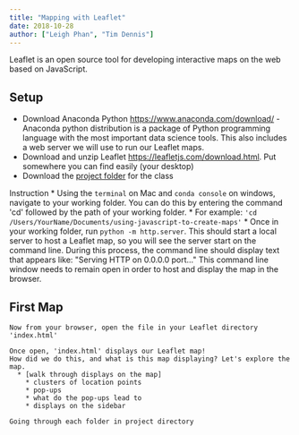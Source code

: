 ```yaml
---
title: "Mapping with Leaflet"
date: 2018-10-28
author: ["Leigh Phan", "Tim Dennis"]
---
```


Leaflet is an open source tool for developing interactive maps on the web based on JavaScript.

## Setup

- Download Anaconda Python https://www.anaconda.com/download/ - Anaconda python distribution is a package of Python programming language with the most important data science tools. This also includes a web server we will use to run our Leaflet maps.
- Download and unzip Leaflet https://leafletjs.com/download.html. Put somewhere you can find easily (your desktop)
- Download the [project folder](https://programminghistorian.org/assets/using-javascript-to-create-maps/using-javascript-to-create-maps.zip) for the class

Instruction
    * Using the `terminal` on Mac and `conda console` on windows, navigate to your working folder. You can do this by entering the command 'cd' followed by the path of your working folder.
    * For example: `'cd /Users/YourName/Documents/using-javascript-to-create-maps'`
    * Once in your working folder, run `python -m http.server`. This should start a local server to host a Leaflet map, so you will see the server start on the command line. During this process, the command line should display text that appears like: "Serving HTTP on 0.0.0.0 port..."
    This command line window needs to remain open in order to host and display the map in the browser.
      
  ## First Map
    Now from your browser, open the file in your Leaflet directory 'index.html'
    
    Once open, 'index.html' displays our Leaflet map!
    How did we do this, and what is this map displaying? Let's explore the map.
      * [walk through displays on the map]
        * clusters of location points
        * pop-ups
        * what do the pop-ups lead to
        * displays on the sidebar

    Going through each folder in project directory
